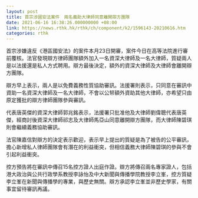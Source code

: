```yaml
---
layout: post
title: 首宗涉國安法案件　兩名義助大律師同意離開辯方團隊
date: 2021-06-16 16:38:26.000000000 +08:00
link: https://news.rthk.hk/rthk/ch/component/k2/1596143-20210616.htm
categories: rthk
---
```


首宗涉嫌違反《港區國安法》的案件本月23日開審，案件今日在高等法院進行審前覆核。法官發現辯方律師團隊額外加入一名資深大律師及一名大律師，質疑兩人是以法援還是私人方式聘用。辯方最後決定，額外的資深大律師及大律師會離開辯方團隊。

辯方早上表示，兩人是以免費義務性質協助審訊。法援署則表示，只同意在審訊中資助一名資深大律師及一名大律師，不會以公帑額外資助其他大律師，亦希望只由原定獲批的辯方律師團隊參與審訊。

代表唐英傑的資深大律師郭兆銘表示，法援署只批准他及大律師劉偉聰代表唐英傑，經商討後資深大律師祁志及大律師馬亞山同意離開辯方團隊，而大律師陳碧琪則會繼續義務協助審訊。

法官陳嘉信對辯方的決定表示歡迎，表示早上提出的質疑是為了被告的公平審訊，擔心新增私人律師團隊會有潛在的利益衝突，但相信義務大律師陳碧琪的參與不會引起利益衝突。

控方預告將在審訊中傳召15名控方證人出庭作證。辯方將傳召兩名專家證人，包括港大政治與公共行政學系教授李詠怡及中大新聞與傳播學院教授李立峯，控方質疑李立峯在新聞與傳播學的專業，與歷史無關。辯方承認李立峯並非歷史學家，有關事宜留待審訊再議。
